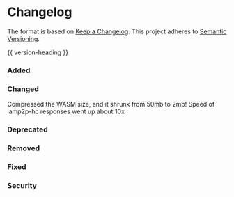 # Changelog

The format is based on [Keep a Changelog](https://keepachangelog.com/en/1.0.0/).
This project adheres to [Semantic Versioning](https://semver.org/spec/v2.0.0.html).

{{ version-heading }}

### Added

### Changed

Compressed the WASM size, and it shrunk from 50mb to 2mb! Speed of iamp2p-hc responses went up about 10x

### Deprecated

### Removed

### Fixed

### Security
